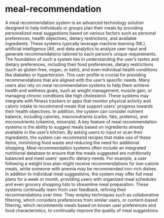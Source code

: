 # meal-recommendation
A meal recommendation system is an advanced technology solution designed to help individuals or 
groups plan their meals by providing personalized meal suggestions based on various factors such as 
personal preferences, health objectives, dietary restrictions, and available ingredients. These systems 
typically leverage machine learning (ML), artificial intelligence (AI), and data analytics to analyze 
user input and generate recommendations tailored to each person’s unique requirements. The 
foundation of such a system lies in understanding the user’s tastes and dietary preferences, including 
their food preferences, dietary restrictions (such as gluten-free, vegan, or keto), and even individual 
health conditions like diabetes or hypertension. This user profile is crucial for providing 
recommendations that are aligned with the user’s specific needs. Many users also rely on meal 
recommendation systems to help them achieve health and wellness goals, such as weight 
management, muscle gain, or managing chronic conditions like high cholesterol. These systems may 
integrate with fitness trackers or apps that monitor physical activity and caloric intake to recommend 
meals that support users' progress towards their health objectives. In addition, the system can consider 
nutrient balance, including calories, macronutrients (carbs, fats, proteins), and micronutrients 
(vitamins, minerals). A key feature of meal recommendation systems is the ability to suggest meals 
based on ingredients already available in the user’s kitchen. By asking users to input or scan their 
ingredients, the system can recommend recipes that make use of these items, minimizing food waste 
and reducing the need for additional shopping. Meal recommendation systems often include an 
integrated nutritional database to ensure that the meals suggested are nutritionally balanced and meet 
users' specific dietary needs. For example, a user following a weight loss plan might receive 
recommendations for low-calorie meals, while someone with anemia may be recommended iron-rich 
dishes. In addition to individual meal suggestions, the system may offer full meal plans for a week or 
month, providing users with organized meal schedules and even grocery shopping lists to streamline 
meal preparation. These systems continually learn from user feedback, refining their 
recommendations over time. They employ techniques such as collaborative filtering, which considers 
preferences from similar users, or content-based filtering, which recommends meals based on known 
user preferences and food characteristics, to continually improve the quality of meal suggestions.
